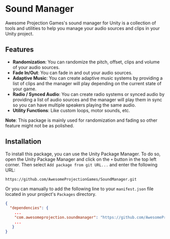 # Sound Manager
Awesome Projection Games's sound manager for Unity is a collection of tools and utilities to help you manage your audio sources and clips in your Unity project.

## Features
- **Randomization**: You can randomize the pitch, offset, clips and volume of your audio sources.
- **Fade In/Out**: You can fade in and out your audio sources.
- **Adaptive Music**: You can create adaptive music systems by providing a list of clips and the manager will play depending on the current state of your game.
- **Radio / Synced Audio**: You can create radio systems or synced audio by providing a list of audio sources and the manager will play them in sync so you can have multiple speakers playing the same audio.
- **Utility Functions**: Like custom loops, motor sounds, etc.

**Note**: This package is mainly used for randomization and fading so other feature might not be as polished.

## Installation
To install this package, you can use the Unity Package Manager. To do so, open the Unity Package Manager and click on the `+` button in the top left corner. Then select `Add package from git URL...` and enter the following URL:

```
https://github.com/AwesomeProjectionGames/SoundManager.git
```

Or you can manually to add the following line to your `manifest.json` file located in your project's `Packages` directory.

```json
{
  "dependencies": {
    ...
    "com.awesomeprojection.soundmanager": "https://github.com/AwesomeProjectionGames/SoundManager.git"
    ...
   }
}